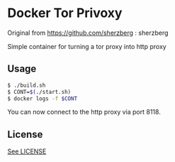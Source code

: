 Docker Tor Privoxy
==================

Original from https://github.com/sherzberg : sherzberg

Simple container for turning a tor proxy into http proxy

Usage
-----

```bash
$ ./build.sh
$ CONT=$(./start.sh)
$ docker logs -f $CONT
```

You can now connect to the http proxy via port 8118.

License
-------

[See LICENSE](/LICENSE)
